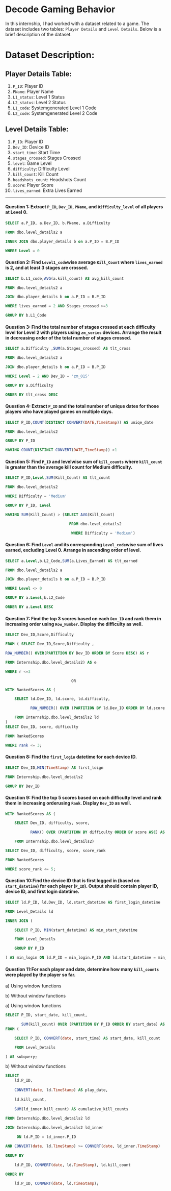 # Decode Gaming Behavior

In this internship, I had worked with a dataset related to a game. The dataset includes two tables: `Player Details` and `Level Details`. Below is a brief description of the dataset.

# Dataset Description:
## Player Details Table:

1. `P_ID`: Player ID
2. `PName`: Player Name
3. `L1_status`: Level 1 Status
4. `L2_status`: Level 2 Status
5. `L1_code`: Systemgenerated Level 1 Code
6. `L2_code`: Systemgenerated Level 2 Code

## Level Details Table:

1. `P_ID`: Player ID
2. `Dev_ID`: Device ID
3. `start_time`: Start Time
4. `stages_crossed`: Stages Crossed
5. `level`: Game Level
6. `difficulty`: Difficulty Level
7. `kill_count`: Kill Count
8. `headshots_count`: Headshots Count
9. `score`: Player Score
10. `lives_earned`: Extra Lives Earned

------------------------------------------------------------------------------------------------------------------------------------------

#### Question 1: Extract `P_ID`, `Dev_ID`, `PName`, and `Difficulty_level` of all players at Level 0.

```sql
SELECT a.P_ID, a.Dev_ID, b.PName, a.Difficulty

FROM dbo.level_details2 a 

INNER JOIN dbo.player_details b on a.P_ID = B.P_ID

WHERE Level = 0

```

#### Question 2: Find `Level1_code`wise average `Kill_Count` where `lives_earned` is 2, and at least 3 stages are crossed.

```sql
SELECT b.L1_code,AVG(a.kill_count) AS avg_kill_count

FROM dbo.level_details2 a

JOIN dbo.player_details b on a.P_ID = B.P_ID

WHERE lives_earned = 2 AND Stages_crossed >=3

GROUP BY b.L1_Code

```

#### Question 3: Find the total number of stages crossed at each difficulty level for Level 2 with players using `zm_series` devices. Arrange the result in decreasing order of the total number of stages crossed.

```sql
SELECT a.Difficulty ,SUM(a.Stages_crossed) AS tlt_cross

FROM dbo.level_details2 a

JOIN dbo.player_details b on a.P_ID = B.P_ID

WHERE Level = 2 AND Dev_ID = 'zm_015'

GROUP BY a.Difficulty

ORDER BY tlt_cross DESC

```

#### Question 4: Extract `P_ID` and the total number of unique dates for those players who have played games on multiple days.

```sql
SELECT P_ID,COUNT(DISTINCT CONVERT(DATE,TimeStamp)) AS uniqe_date

FROM dbo.level_details2

GROUP BY P_ID

HAVING COUNT(DISTINCT CONVERT(DATE,TimeStamp)) >1

```

#### Question 5: Find `P_ID` and levelwise sum of `kill_counts` where `kill_count` is greater than the average kill count for Medium difficulty.

```sql
SELECT P_ID,Level,SUM(Kill_Count) AS tlt_count

FROM dbo.level_details2

WHERE Difficulty = 'Medium'

GROUP BY P_ID, Level

HAVING SUM(Kill_Count) > (SELECT AVG(Kill_Count)

                            FROM dbo.level_details2

                             WHERE Difficulty = 'Medium')

```

#### Question 6: Find `Level` and its corresponding `Level_code`wise sum of lives earned, excluding Level 0. Arrange in ascending order of level.

```sql
SELECT a.Level,b.L2_Code,SUM(a.Lives_Earned) AS tlt_earned

FROM dbo.level_details2 a

JOIN dbo.player_details b on a.P_ID = B.P_ID

WHERE Level <> 0

GROUP BY a.Level,b.L2_Code

ORDER BY a.Level DESC

```

#### Question 7: Find the top 3 scores based on each `Dev_ID` and rank them in increasing order using `Row_Number`. Display the difficulty as well.

```sql
SELECT Dev_ID,Score,Difficulty

FROM ( SELECT Dev_ID,Score,Difficulty ,

ROW_NUMBER() OVER(PARTITION BY Dev_ID ORDER BY Score DESC) AS r

FROM Internship.dbo.level_details2) AS e

WHERE r <=3

```
                                 OR 

```sql
WITH RankedScores AS (

    SELECT ld.Dev_ID, ld.score, ld.difficulty,

           ROW_NUMBER() OVER (PARTITION BY ld.Dev_ID ORDER BY ld.score DESC) AS rank

    FROM Internship.dbo.level_details2 ld
)
SELECT Dev_ID, score, difficulty

FROM RankedScores

WHERE rank <= 3;

```

#### Question 8: Find the `first_login` datetime for each device ID.

```sql
SELECT Dev_ID,MIN(TimeStamp) AS first_loign

FROM Internship.dbo.level_details2

GROUP BY Dev_ID

```

#### Question 9: Find the top 5 scores based on each difficulty level and rank them in increasing orderusing `Rank`. Display `Dev_ID` as well.

```sql
WITH RankedScores AS (

    SELECT Dev_ID, difficulty, score,

           RANK() OVER (PARTITION BY difficulty ORDER BY score ASC) AS score_rank

    FROM Internship.dbo.level_details2)

SELECT Dev_ID, difficulty, score, score_rank

FROM RankedScores

WHERE score_rank <= 5;

```
#### Question 10:Find the device ID that is first logged in (based on `start_datetime`) for each player (`P_ID`). Output should contain player ID, device ID, and first login datetime.

```sql
SELECT ld.P_ID, ld.Dev_ID, ld.start_datetime AS first_login_datetime

FROM Level_Details ld

INNER JOIN (

    SELECT P_ID, MIN(start_datetime) AS min_start_datetime

    FROM Level_Details

    GROUP BY P_ID

) AS min_login ON ld.P_ID = min_login.P_ID AND ld.start_datetime = min_login.min_start_datetime;

```
#### Question 11:For each player and date, determine how many `kill_counts` were played by the player so far.
a) Using window functions

b) Without window functions

a) Using window functions

```sql
SELECT P_ID, start_date, kill_count,

       SUM(kill_count) OVER (PARTITION BY P_ID ORDER BY start_date) AS cumulative_kill_counts
FROM (

    SELECT P_ID, CONVERT(date, start_time) AS start_date, kill_count

    FROM Level_Details

) AS subquery;

```

b) Without window functions

```sql
SELECT
    ld.P_ID,
    
    CONVERT(date, ld.TimeStamp) AS play_date,
    
    ld.kill_count,
    
    SUM(ld_inner.kill_count) AS cumulative_kill_counts
    
FROM Internship.dbo.level_details2 ld

JOIN Internship.dbo.level_details2 ld_inner

     ON ld.P_ID = ld_inner.P_ID

AND CONVERT(date, ld.TimeStamp) >= CONVERT(date, ld_inner.TimeStamp)
                            
GROUP BY

    ld.P_ID, CONVERT(date, ld.TimeStamp), ld.kill_count
    
ORDER BY

    ld.P_ID, CONVERT(date, ld.TimeStamp);

```
